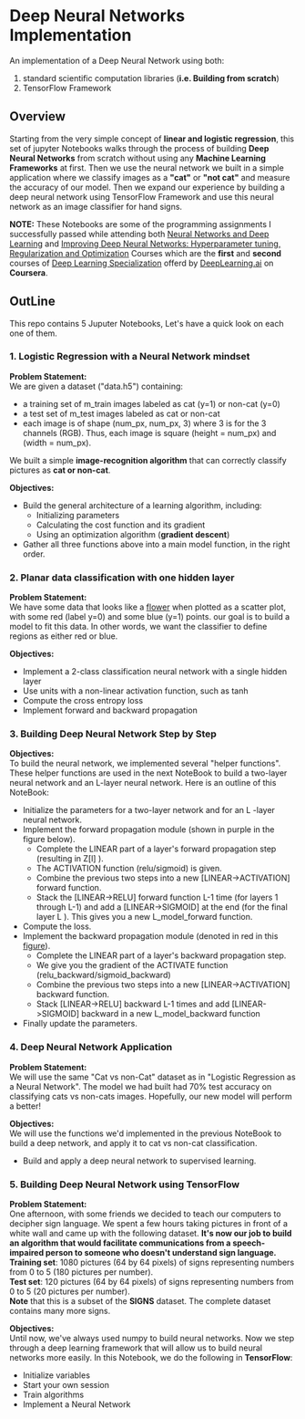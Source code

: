 # Deep Neural Networks Implementation
  
An implementation of a Deep Neural Network using both:  
1. standard scientific computation libraries (**i.e. Building from scratch**) 
2. TensorFlow Framework  
  
## Overview
  
Starting from the very simple concept of **linear and logistic regression**, this set of jupyter Notebooks walks through the process of building **Deep Neural Networks** from scratch without using any **Machine Learning Frameworks** at first. Then we use the neural network we built in a simple application where we classify images as a **"cat"** or **"not cat"** and measure  the accuracy of our model. Then we expand our experience by building a deep neural network using TensorFlow Framework and use this neural network as an image classifier for hand signs.  
  
**NOTE:** These Notebooks are some of the programming assignments I successfully passed while attending both [Neural Networks and Deep Learning](https://www.coursera.org/learn/neural-networks-deep-learning) 
and [Improving Deep Neural Networks: Hyperparameter tuning, Regularization and Optimization](https://www.coursera.org/learn/deep-neural-network?specialization=deep-learning) 
Courses which are the **first** and **second** courses of [Deep Learning Specialization](https://www.coursera.org/specializations/deep-learning) 
offerd by [DeepLearning.ai](https://www.deeplearning.ai/) on **Coursera**.  
  
## OutLine
  
This repo contains 5 Juputer Notebooks, Let's have a quick look on each one of them.  
  
### 1. Logistic Regression with a Neural Network mindset
**Problem Statement:**  
We are given a dataset ("data.h5") containing:  

- a training set of m_train images labeled as cat (y=1) or non-cat (y=0)
- a test set of m_test images labeled as cat or non-cat
- each image is of shape (num_px, num_px, 3) where 3 is for the 3 channels (RGB). Thus, each image is square (height = num_px) and (width = num_px).  
  
We built a simple **image-recognition algorithm** that can correctly classify pictures as **cat or non-cat**.  
  
**Objectives:**  
- Build the general architecture of a learning algorithm, including:
  - Initializing parameters
  - Calculating the cost function and its gradient
  - Using an optimization algorithm (**gradient descent**)
- Gather all three functions above into a main model function, in the right order.  
  
### 2. Planar data classification with one hidden layer
**Problem Statement:**  
We have some data  that looks like a [flower](https://github.com/AbdullahBahi/Deep-Neural-Networks-Implementation-Applications/blob/master/2-%20Planar_data_classification_with_onehidden_layer/images/flower.PNG) when plotted as a scatter plot, with some red (label y=0) and some blue (y=1) points. our goal is to build a model to fit this data. In other words, we want the classifier to define regions as either red or blue.  
  
**Objectives:**  
- Implement a 2-class classification neural network with a single hidden layer
- Use units with a non-linear activation function, such as tanh
- Compute the cross entropy loss
- Implement forward and backward propagation
  
### 3. Building Deep Neural Network Step by Step
**Objectives:**  
To build the neural network, we implemented several "helper functions". These helper functions are used in the next NoteBook to build a two-layer neural network and an L-layer neural network. Here is an outline of this NoteBook:
- Initialize the parameters for a two-layer network and for an  L -layer neural network.
- Implement the forward propagation module (shown in purple in the figure below).
  - Complete the LINEAR part of a layer's forward propagation step (resulting in  Z[l] ).
  - The ACTIVATION function (relu/sigmoid) is given.
  - Combine the previous two steps into a new [LINEAR->ACTIVATION] forward function.
  - Stack the [LINEAR->RELU] forward function L-1 time (for layers 1 through L-1) and add a [LINEAR->SIGMOID] at the end (for the final layer  L ). This gives you a new L_model_forward function.
- Compute the loss.
- Implement the backward propagation module (denoted in red in this [figure](https://github.com/AbdullahBahi/Deep-Neural-Networks-Implementation-Applications/blob/master/3-%20Building_Deep_Neural_Network_Step_by_Step/images/final%20outline.png)).
  - Complete the LINEAR part of a layer's backward propagation step.
  - We give you the gradient of the ACTIVATE function (relu_backward/sigmoid_backward)
  - Combine the previous two steps into a new [LINEAR->ACTIVATION] backward function.
  - Stack [LINEAR->RELU] backward L-1 times and add [LINEAR->SIGMOID] backward in a new L_model_backward function
- Finally update the parameters.  
  
### 4. Deep Neural Network Application
**Problem Statement:**  
We will use the same "Cat vs non-Cat" dataset as in "Logistic Regression as a Neural Network". The model we had built had 70% test accuracy on classifying cats vs non-cats images. Hopefully, our new model will perform a better!
  
**Objectives:**  
We will use the functions we'd implemented in the previous NoteBook to build a deep network, and apply it to cat vs non-cat classification. 
- Build and apply a deep neural network to supervised learning.  
    
### 5. Building Deep Neural Network using TensorFlow
**Problem Statement:**  
One afternoon, with some friends we decided to teach our computers to decipher sign language. We spent a few hours taking pictures in front of a white wall and came up with the following dataset. **It's now our job to build an algorithm that would facilitate communications from a speech-impaired person to someone who doesn't understand sign language.**  
**Training set**: 1080 pictures (64 by 64 pixels) of signs representing numbers from 0 to 5 (180 pictures per number).  
**Test set**: 120 pictures (64 by 64 pixels) of signs representing numbers from 0 to 5 (20 pictures per number).  
**Note** that this is a subset of the **SIGNS** dataset. The complete dataset contains many more signs.  
  
**Objectives:**  
Until now, we've always used numpy to build neural networks. Now we step through a deep learning framework that will allow us to build neural networks more easily. In this Notebook, we do the following in **TensorFlow**:  
  
- Initialize variables
- Start your own session
- Train algorithms
- Implement a Neural Network  
  
